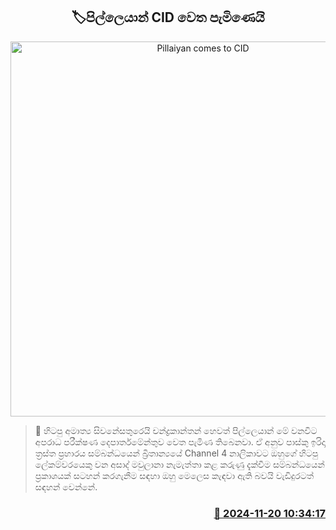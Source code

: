 <p align='center'><b><h2 align='center' title='Pillaiyan comes to CID'>🏷පිල්ලෙයාන් CID වෙ​ත පැමිණෙයි</h2></b></p>
<p align='center'><img src='https://helakuru.sgp1.cdn.digitaloceanspaces.com/esana/images/lib/pillayan-new-t.jpg' width='600' alt='Pillaiyan comes to CID'></p>

>📝 හිටපු අමාත්‍ය සිවනේසතුරෙයි චන්ද්‍රකාන්තන් හෙවත් පිල්ලෙයාන් මේ වනවිට අපරාධ පරීක්ෂණ දෙපාර්තමේන්තුව වෙත පැමිණ තිබෙනවා.
ඒ අනුව පාස්කු ඉරිදා ත්‍රස්ත ප්‍රහාරය සම්බන්ධයෙන් බ්‍රිතාන්‍යයේ Channel 4 නාලිකාවට ඔහුගේ හිටපු ලේකම්වරයෙකු වන අසාද් මවුලානා නැමැත්තා කළ කරුණු දැක්වීම සම්බන්ධයෙන් ප්‍රකාශයක් සටහන් කරගැනීම සඳහා ඔහු මෙලෙස කැඳවා ඇති බවයි වැඩිදුරටත් සඳහන් වෙන්නේ. 


<h3 align='right'><a href='https://www.helakuru.lk/esana/p/105271/'>📅 2024-11-20 10:34:17</a></h3>

